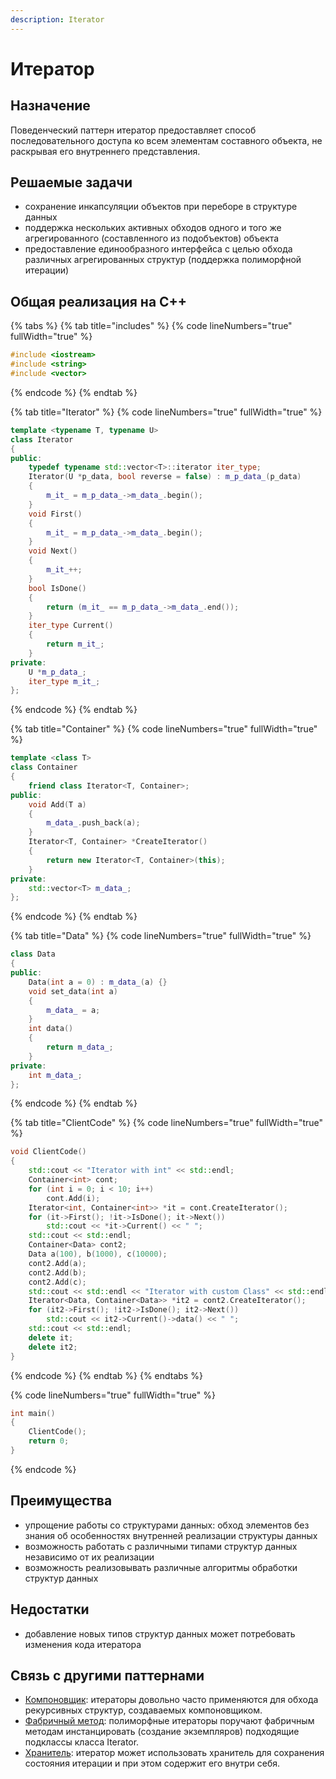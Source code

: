 ```yaml
---
description: Iterator
---
```


# Итератор

## Назначение

Поведенческий паттерн итератор предоставляет способ последовательного доступа ко всем элементам составного объекта, не раскрывая его внутреннего представления.

## Решаемые задачи

* сохранение инкапсуляции объектов при переборе в структуре данных
* поддержка нескольких активных обходов одного и того же агрегированного (составленного из подобъектов) объекта
* предоставление единообразного интерфейса с целью обхода различных агрегированных структур (поддержка полиморфной итерации)

## Общая реализация на С++

{% tabs %}
{% tab title="includes" %}
{% code lineNumbers="true" fullWidth="true" %}
```cpp
#include <iostream>
#include <string>
#include <vector>
```
{% endcode %}
{% endtab %}

{% tab title="Iterator" %}
{% code lineNumbers="true" fullWidth="true" %}
```cpp
template <typename T, typename U>
class Iterator 
{
public:
    typedef typename std::vector<T>::iterator iter_type;
    Iterator(U *p_data, bool reverse = false) : m_p_data_(p_data) 
    {
        m_it_ = m_p_data_->m_data_.begin();
    }
    void First() 
    {
        m_it_ = m_p_data_->m_data_.begin();
    }
    void Next() 
    {
        m_it_++;
    }
    bool IsDone() 
    {
        return (m_it_ == m_p_data_->m_data_.end());
    }
    iter_type Current() 
    {
        return m_it_;
    }
private:
    U *m_p_data_;
    iter_type m_it_;
};
```
{% endcode %}
{% endtab %}

{% tab title="Container" %}
{% code lineNumbers="true" fullWidth="true" %}
```cpp
template <class T>
class Container 
{
    friend class Iterator<T, Container>;
public:
    void Add(T a) 
    {
        m_data_.push_back(a);
    }
    Iterator<T, Container> *CreateIterator() 
    {
        return new Iterator<T, Container>(this);
    }
private:
    std::vector<T> m_data_;
};
```
{% endcode %}
{% endtab %}

{% tab title="Data" %}
{% code lineNumbers="true" fullWidth="true" %}
```cpp
class Data 
{
public:
    Data(int a = 0) : m_data_(a) {}
    void set_data(int a) 
    {
        m_data_ = a;
    }
    int data() 
    {
        return m_data_;
    }
private:
    int m_data_;
};
```
{% endcode %}
{% endtab %}

{% tab title="ClientCode" %}
{% code lineNumbers="true" fullWidth="true" %}
```cpp
void ClientCode() 
{
    std::cout << "Iterator with int" << std::endl;
    Container<int> cont;
    for (int i = 0; i < 10; i++) 
        cont.Add(i);
    Iterator<int, Container<int>> *it = cont.CreateIterator();
    for (it->First(); !it->IsDone(); it->Next()) 
        std::cout << *it->Current() << " ";
    std::cout << std::endl;
    Container<Data> cont2;
    Data a(100), b(1000), c(10000);
    cont2.Add(a);
    cont2.Add(b);
    cont2.Add(c);
    std::cout << std::endl << "Iterator with custom Class" << std::endl;
    Iterator<Data, Container<Data>> *it2 = cont2.CreateIterator();
    for (it2->First(); !it2->IsDone(); it2->Next()) 
        std::cout << it2->Current()->data() << " ";
    std::cout << std::endl;
    delete it;
    delete it2;
}
```
{% endcode %}
{% endtab %}
{% endtabs %}

{% code lineNumbers="true" fullWidth="true" %}
```cpp
int main() 
{
    ClientCode();
    return 0;
}
```
{% endcode %}

## Преимущества

* упрощение работы со структурами данных: обход элементов без знания об особенностях внутренней реализации структуры данных
* возможность работать с различными типами структур данных независимо от их реализации
* возможность реализовывать различные алгоритмы обработки структур данных

## Недостатки

* добавление новых типов структур данных может потребовать изменения кода итератора

## Связь с другими паттернами

* [Компоновщик](../structural-patterns/composite.md): итераторы довольно часто применяются для обхода рекурсивных структур, создаваемых компоновщиком.
* [Фабричный метод](../creationals-patterns/factory-method.md): полиморфные итераторы поручают фабричным методам инстанцировать (создание экземпляров) подходящие подклассы класса Iterator.
* [Хранитель](memento.md): итератор может использовать хранитель для сохранения состояния итерации и при этом содержит его внутри себя.

